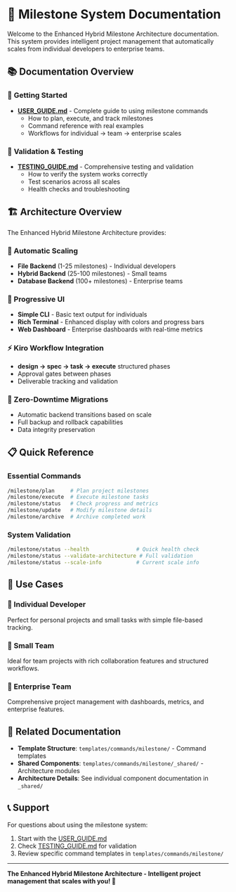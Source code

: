 # 🎯 Milestone System Documentation

Welcome to the Enhanced Hybrid Milestone Architecture documentation. This system provides intelligent project management that automatically scales from individual developers to enterprise teams.

## 📚 Documentation Overview

### 🚀 **Getting Started**
- **[USER_GUIDE.md](./USER_GUIDE.md)** - Complete guide to using milestone commands
  - How to plan, execute, and track milestones
  - Command reference with real examples
  - Workflows for individual → team → enterprise scales

### 🧪 **Validation & Testing**
- **[TESTING_GUIDE.md](./TESTING_GUIDE.md)** - Comprehensive testing and validation
  - How to verify the system works correctly
  - Test scenarios across all scales
  - Health checks and troubleshooting

## 🏗️ **Architecture Overview**

The Enhanced Hybrid Milestone Architecture provides:

### **🔄 Automatic Scaling**
- **File Backend** (1-25 milestones) - Individual developers
- **Hybrid Backend** (25-100 milestones) - Small teams  
- **Database Backend** (100+ milestones) - Enterprise teams

### **🎨 Progressive UI**
- **Simple CLI** - Basic text output for individuals
- **Rich Terminal** - Enhanced display with colors and progress bars
- **Web Dashboard** - Enterprise dashboards with real-time metrics

### **⚡ Kiro Workflow Integration**
- **design → spec → task → execute** structured phases
- Approval gates between phases
- Deliverable tracking and validation

### **🔄 Zero-Downtime Migrations**
- Automatic backend transitions based on scale
- Full backup and rollback capabilities
- Data integrity preservation

## 📋 **Quick Reference**

### **Essential Commands**
```bash
/milestone/plan     # Plan project milestones
/milestone/execute  # Execute milestone tasks  
/milestone/status   # Check progress and metrics
/milestone/update   # Modify milestone details
/milestone/archive  # Archive completed work
```

### **System Validation**
```bash
/milestone/status --health               # Quick health check
/milestone/status --validate-architecture # Full validation
/milestone/status --scale-info           # Current scale info
```

## 🎯 **Use Cases**

### **👤 Individual Developer**
Perfect for personal projects and small tasks with simple file-based tracking.

### **👥 Small Team**  
Ideal for team projects with rich collaboration features and structured workflows.

### **🏢 Enterprise Team**
Comprehensive project management with dashboards, metrics, and enterprise features.

## 🔗 **Related Documentation**

- **Template Structure**: `templates/commands/milestone/` - Command templates
- **Shared Components**: `templates/commands/milestone/_shared/` - Architecture modules
- **Architecture Details**: See individual component documentation in `_shared/`

## 📞 **Support**

For questions about using the milestone system:
1. Start with the [USER_GUIDE.md](./USER_GUIDE.md)
2. Check [TESTING_GUIDE.md](./TESTING_GUIDE.md) for validation
3. Review specific command templates in `templates/commands/milestone/`

---

**The Enhanced Hybrid Milestone Architecture - Intelligent project management that scales with you! 🚀**